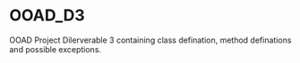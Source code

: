 # OOAD_D3
OOAD Project Dilerverable 3 containing class defination, method definations and possible exceptions.
